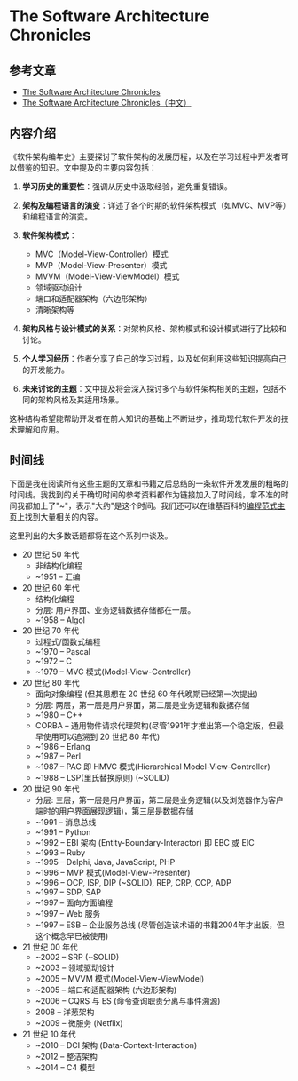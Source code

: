 # The Software Architecture Chronicles

## 参考文章

* [The Software Architecture Chronicles](https://herbertograca.com/2017/07/03/the-software-architecture-chronicles/)
* [The Software Architecture Chronicles（中文）](https://www.jianshu.com/p/b477b2cc6cfa)

## 内容介绍

《软件架构编年史》主要探讨了软件架构的发展历程，以及在学习过程中开发者可以借鉴的知识。文中提及的主要内容包括：  

1. **学习历史的重要性**：强调从历史中汲取经验，避免重复错误。  

2. **架构及编程语言的演变**：详述了各个时期的软件架构模式（如MVC、MVP等）和编程语言的演变。  

3. **软件架构模式**：  
   * MVC（Model-View-Controller）模式  
   * MVP（Model-View-Presenter）模式  
   * MVVM（Model-View-ViewModel）模式  
   * 领域驱动设计  
   * 端口和适配器架构（六边形架构）  
   * 清晰架构等  

4. **架构风格与设计模式的关系**：对架构风格、架构模式和设计模式进行了比较和讨论。  

5. **个人学习经历**：作者分享了自己的学习过程，以及如何利用这些知识提高自己的开发能力。  

6. **未来讨论的主题**：文中提及将会深入探讨多个与软件架构相关的主题，包括不同的架构风格及其适用场景。  

这种结构希望能帮助开发者在前人知识的基础上不断进步，推动现代软件开发的技术理解和应用。

## 时间线

下面是我在阅读所有这些主题的文章和书籍之后总结的一条软件开发发展的粗略的时间线。我找到的关于确切时间的参考资料都作为链接加入了时间线，拿不准的时间我都加上了"~"，表示"大约"是这个时间。我们还可以在维基百科的[编程范式主页](https://links.jianshu.com/go?to=https%3A%2F%2Fen.wikipedia.org%2Fwiki%2FProgramming_paradigm)上找到大量相关的内容。

这里列出的大多数话题都将在这个系列中谈及。

* 20 世纪 50 年代
  * 非结构化编程
  * ~1951 – 汇编
* 20 世纪 60 年代
  * 结构化编程
  * 分层: 用户界面、业务逻辑数据存储都在一层。
  * ~1958 – Algol
* 20 世纪 70 年代
  * 过程式/函数式编程
  * ~1970 – Pascal
  * ~1972 – C
  * ~1979 – MVC 模式(Model-View-Controller)
* 20 世纪 80 年代
  * 面向对象编程 (但其思想在 20 世纪 60 年代晚期已经第一次提出)
  * 分层: 两层，第一层是用户界面，第二层是业务逻辑和数据存储
  * ~1980 – C++
  * CORBA – 通用物件请求代理架构(尽管1991年才推出第一个稳定版，但最早使用可以追溯到 20 世纪 80 年代)
  * ~1986 – Erlang
  * ~1987 – Perl
  * ~1987 – PAC 即 HMVC 模式(Hierarchical Model-View-Controller)
  * ~1988 – LSP(里氏替换原则) (~SOLID)
* 20 世纪 90 年代
  * 分层: 三层，第一层是用户界面，第二层是业务逻辑(以及浏览器作为客户端时的用户界面展现逻辑)，第三层是数据存储
  * ~1991 – 消息总线
  * ~1991 – Python
  * ~1992 – EBI 架构 (Entity-Boundary-Interactor) 即 EBC 或 EIC
  * ~1993 – Ruby
  * ~1995 – Delphi, Java, JavaScript, PHP
  * ~1996 – MVP 模式(Model-View-Presenter)
  * ~1996 – OCP, ISP, DIP (~SOLID), REP, CRP, CCP, ADP
  * ~1997 – SDP, SAP
  * ~1997 – 面向方面编程
  * ~1997 – Web 服务
  * ~1997 – ESB – 企业服务总线 (尽管创造该术语的书籍2004年才出版，但这个概念早已被使用)
* 21 世纪 00 年代
  * ~2002 – SRP (~SOLID)
  * ~2003 – 领域驱动设计
  * ~2005 – MVVM 模式(Model-View-ViewModel)
  * ~2005 – 端口和适配器架构 (六边形架构)
  * ~2006 – CQRS 与 ES (命令查询职责分离与事件溯源)
  * 2008 – 洋葱架构
  * ~2009 – 微服务 (Netflix)
* 21 世纪 10 年代
  * ~2010 – DCI 架构 (Data-Context-Interaction)
  * ~2012 – 整洁架构
  * ~2014 – C4 模型
